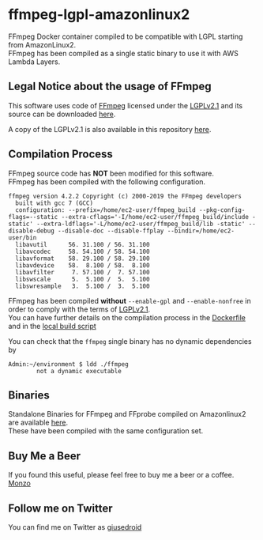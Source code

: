 # ffmpeg-lgpl-amazonlinux2
<!--![build status](https://travis-ci.com/giusedroid/ffmpeg-lgpl-ubuntu.svg?branch=master)--> 
FFmpeg Docker container compiled to be compatible with LGPL starting from AmazonLinux2.  
FFmpeg has been compiled as a single static binary to use it with AWS Lambda Layers.

## Legal Notice about the usage of FFmpeg

This software uses code of <a href=http://ffmpeg.org>FFmpeg</a> licensed under
the <a href=http://www.gnu.org/licenses/old-licenses/lgpl-2.1.html>LGPLv2.1</a>
and its source can be downloaded <a href="/ffmpeg/ffmpeg-4.2.2.tar.bz2">here</a>.   

A copy of the LGPLv2.1 is also available in this repository [here](/ffmpeg/LICENSE).  

## Compilation Process
FFmpeg source code has **NOT** been modified for this software.  
FFmpeg has been compiled with the following configuration.  

```
ffmpeg version 4.2.2 Copyright (c) 2000-2019 the FFmpeg developers
  built with gcc 7 (GCC)
  configuration: --prefix=/home/ec2-user/ffmpeg_build --pkg-config-flags=--static --extra-cflags='-I/home/ec2-user/ffmpeg_build/include -static' --extra-ldflags='-L/home/ec2-user/ffmpeg_build/lib -static' --disable-debug --disable-doc --disable-ffplay --bindir=/home/ec2-user/bin
  libavutil      56. 31.100 / 56. 31.100
  libavcodec     58. 54.100 / 58. 54.100
  libavformat    58. 29.100 / 58. 29.100
  libavdevice    58.  8.100 / 58.  8.100
  libavfilter     7. 57.100 /  7. 57.100
  libswscale      5.  5.100 /  5.  5.100
  libswresample   3.  5.100 /  3.  5.100
```
FFmpeg has been compiled **without** `--enable-gpl` and `--enable-nonfree` in order to comply with the terms of [LGPLv2.1](/ffmpeg/LICENSE).  
You can have further details on the compilation process in the [Dockerfile](/Dockerfile) and in the [local build script](/build.sh) 

You can check that the `ffmpeg` single binary has no dynamic dependencies by
```
Admin:~/environment $ ldd ./ffmpeg
        not a dynamic executable
```

## Binaries
Standalone Binaries for FFmpeg and FFprobe compiled on Amazonlinux2 are available [here](/bin).  
These have been compiled with the same configuration set.

## Buy Me a Beer
If you found this useful, please feel free to buy me a beer or a coffee.  
[Monzo](https://monzo.me/giusebattista)

## Follow me on Twitter
You can find me on Twitter as [giusedroid](https://twitter.com/giusedroid)
